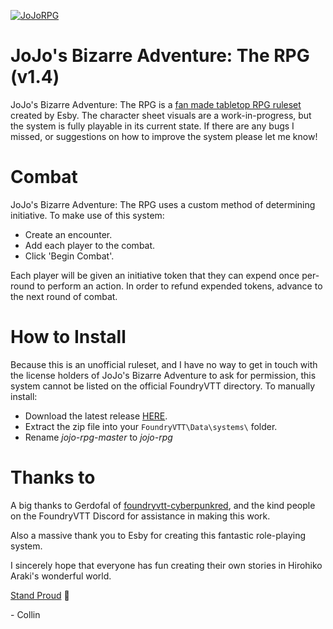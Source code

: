 [![JoJoRPG](https://i.imgur.com/ZAuH9z7.png "JoJoRPG Splash Logo")](https://docs.google.com/document/d/1ReSnZDUvIhpCG0X_8S5C-7P5vBRUb0P08gedAvs0oMc/edit)

# JoJo's Bizarre Adventure: The RPG (v1.4)
 JoJo's Bizarre Adventure: The RPG is a [fan made tabletop RPG ruleset](https://docs.google.com/document/d/1ReSnZDUvIhpCG0X_8S5C-7P5vBRUb0P08gedAvs0oMc/edit#) created by Esby.
 The character sheet visuals are a work-in-progress, but the system is fully playable in its current state. If there are any bugs I missed, or suggestions on how to improve the system please let me know!
 
 # Combat
 JoJo's Bizarre Adventure: The RPG uses a custom method of determining initiative. To make use of this system:
 
- Create an encounter.
- Add each player to the combat.
- Click 'Begin Combat'.

Each player will be given an initiative token that they can expend once per-round to perform an action. In order to refund expended tokens, advance to the next round of combat.

# How to Install
 Because this is an unofficial ruleset, and I have no way to get in touch with the license holders of JoJo's Bizarre Adventure to ask for permission, this system cannot be listed on the official FoundryVTT directory. To manually install:
 
 - Download the latest release [HERE](https://github.com/slimabob/jojo-rpg/archive/master.zip).
 - Extract the zip file into your `FoundryVTT\Data\systems\` folder.
 - Rename *jojo-rpg-master* to *jojo-rpg*
 
 # Thanks to
A big thanks to Gerdofal of [foundryvtt-cyberpunkred](https://github.com/Gerdofal/foundryvtt-cyberpunkred), and the kind people on the FoundryVTT Discord for assistance in making this work.
    
Also a massive thank you to Esby for creating this fantastic role-playing system.

I sincerely hope that everyone has fun creating their own stories in Hirohiko Araki's wonderful world.

[Stand Proud](https://www.youtube.com/watch?v=lviyLEF7lPE) 🖤

   \- Collin